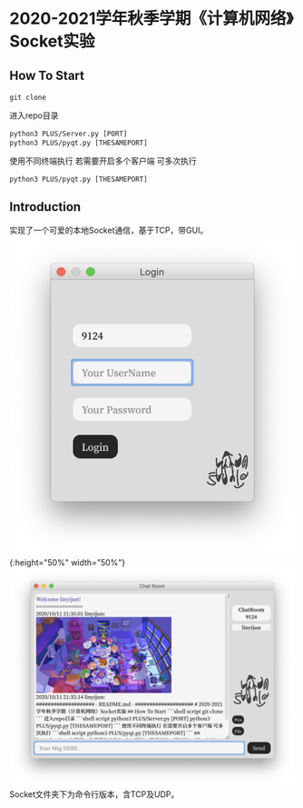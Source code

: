 # 2020-2021学年秋季学期《计算机网络》Socket实验
## How To Start
```shell script
git clone
```
进入repo目录
```shell script
python3 PLUS/Server.py [PORT]
python3 PLUS/pyqt.py [THESAMEPORT]
```
使用不同终端执行
若需要开启多个客户端
可多次执行
```shell script
python3 PLUS/pyqt.py [THESAMEPORT]
```
## Introduction
实现了一个可爱的本地Socket通信，基于TCP，带GUI。
![Login](./pics/login.png){:height="50%" width="50%"}
![Chat](./pics/chat.png)
Socket文件夹下为命令行版本，含TCP及UDP。
